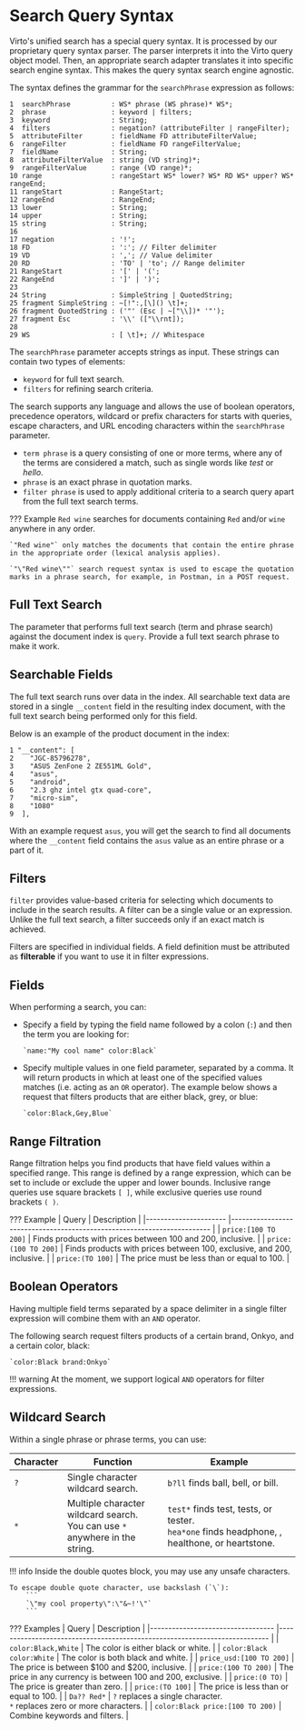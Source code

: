 ﻿# Search Query Syntax

Virto's unified search has a special query syntax. It is processed by our proprietary query syntax parser. The parser interprets it into the Virto query object model. Then, an appropriate search adapter translates it into specific search engine syntax. This makes the query syntax search engine agnostic.

The syntax defines the grammar for the `searchPhrase` expression as follows:

```
1  searchPhrase          : WS* phrase (WS phrase)* WS*;
2  phrase                : keyword | filters;
3  keyword               : String;
4  filters               : negation? (attributeFilter | rangeFilter);
5  attributeFilter       : fieldName FD attributeFilterValue;
6  rangeFilter           : fieldName FD rangeFilterValue;
7  fieldName             : String;
8  attributeFilterValue  : string (VD string)*;
9  rangeFilterValue      : range (VD range)*;
10 range                 : rangeStart WS* lower? WS* RD WS* upper? WS* rangeEnd;
11 rangeStart            : RangeStart;
12 rangeEnd              : RangeEnd;
13 lower                 : String;
14 upper                 : String;
15 string                : String;
16
17 negation              : '!';
18 FD                    : ':'; // Filter delimiter
19 VD                    : ','; // Value delimiter
20 RD                    : 'TO' | 'to'; // Range delimiter
21 RangeStart            : '[' | '(';
22 RangeEnd              : ']' | ')';
23
24 String                : SimpleString | QuotedString;
25 fragment SimpleString : ~[!":,[\]() \t]+;
26 fragment QuotedString : ('"' (Esc | ~["\\])* '"');
27 fragment Esc          : '\\' (["\\rnt]);
28
29 WS                    : [ \t]+; // Whitespace
```

The `searchPhrase` parameter accepts strings as input. These strings can contain two types of elements:

* `keyword` for full text search.
* `filters` for refining search criteria. 

The search supports any language and allows the use of boolean operators, precedence operators, wildcard or prefix characters for starts with queries, escape characters, and URL encoding characters within the `searchPhrase` parameter.

* `term phrase` is a query consisting of one or more terms, where any of the terms are considered a match, such as single words like *test* or *hello*.
* `phrase` is an exact phrase in quotation marks. 
* `filter phrase` is used to apply additional criteria to a search query apart from the full text search terms.

??? Example
    `Red wine` searches for documents containing `Red` and/or `wine` anywhere in any order.

    `"Red wine"` only matches the documents that contain the entire phrase in the appropriate order (lexical analysis applies).

    `"\"Red wine\""` search request syntax is used to escape the quotation marks in a phrase search, for example, in Postman, in a POST request.


## Full Text Search
The parameter that performs full text search (term and phrase search) against the document index is `query`. Provide a full text search phrase to make it work.

## Searchable Fields

The full text search runs over data in the index. All searchable text data are stored in a single `__content` field in the resulting index document, with the full text search being performed only for this field.

Below is an example of the product document in the index:

```
1 "__content": [
2    "JGC-85796278",
3    "ASUS ZenFone 2 ZE551ML Gold",
4    "asus",
5    "android",
6    "2.3 ghz intel gtx quad-core",
7    "micro-sim",
8    "1080"
9  ],
```

With an example request `asus`, you will get the search to find all documents where the `__content` field contains the `asus` value as an entire phrase or a part of it.

## Filters
`filter` provides value-based criteria for selecting which documents to include in the search results. A filter can be a single value or an expression. Unlike the full text search, a filter succeeds only if an exact match is achieved.

Filters are specified in individual fields. A field definition must be attributed as **filterable** if you want to use it in filter expressions.

## Fields
When performing a search, you can:

* Specify a field by typing the field name followed by a colon (`:`) and then the term you are looking for:
    ```
    `name:"My cool name" color:Black`
    ```

* Specify multiple values in one field parameter, separated by a comma. It will return products in which at least one of the specified values matches (i.e. acting as an `OR` operator). The example below shows a request that filters products that are either black, grey, or blue:
    ```
    `color:Black,Gey,Blue`
    ```

## Range Filtration
Range filtration helps you find products that have field values within a specified range. This range is defined by a range expression, which can be set to include or exclude the upper and lower bounds. Inclusive range queries use square brackets `[ ]`, while exclusive queries use round brackets `( )`.


??? Example
    | Query                	| Description                                                            	|
    |----------------------	|------------------------------------------------------------------------	|
    | `price:[100 TO 200]` 	| Finds products with prices between 100 and 200, inclusive.             	|
    | `price:(100 TO 200]` 	| Finds products with prices between 100, exclusive, and 200, inclusive. 	|
    | `price:(TO 100]`     	| The price must be less than or equal to 100.                           	|

## Boolean Operators
Having multiple field terms separated by a space delimiter in a single filter expression will combine them with an `AND` operator.

The following search request filters products of a certain brand, Onkyo, and a certain color, black:

```
`color:Black brand:Onkyo`
```

!!! warning
    At the moment, we support logical `AND` operators for filter expressions.

## Wildcard Search
Within a single phrase or phrase terms, you can use:

| Character 	| Function                                                                        	| Example                                                                        	|
|-----------	|---------------------------------------------------------------------------------	|--------------------------------------------------------------------------------	|
| `?`       	| Single character wildcard search.                                               	| `b?ll` finds ball, bell, or bill.                                              	|
| `*`       	| Multiple character wildcard search.<br> You can use `*` anywhere in the string. 	| `test*` finds test, tests, or tester.<br> `hea*one` finds headphone, , healthone, or heartstone. |

!!! info
    Inside the double quotes block, you may use any unsafe characters.
    
    To escape double quote character, use backslash (`\`):
        ```
        `\"my cool property\":\"&~!'\"`
        ```

??? Examples
    | Query                            	| Description                                                               	|
    |----------------------------------	|---------------------------------------------------------------------------	|
    | `color:Black,White`              	| The color is either black or white.                                       	|
    | `color:Black color:White`        	| The color is both black and white.                                        	|
    | `price_usd:[100 TO 200]`         	| The price is between $100 and $200, inclusive.                            	|
    | `price:(100 TO 200)`             	| The price in any currency is between 100 and 200, exclusive.              	|
    | `price:(0 TO)`                   	| The price is greater than zero.                                           	|
    | `price:(TO 100]`                 	| The price is less than or equal to 100.                                   	|
    | `Da?? Red*`                      	| `?` replaces a single character.<br>`*` replaces zero or more characters. 	|
    | `color:Black price:[100 TO 200)` 	| Combine keywords and filters.                                             	|